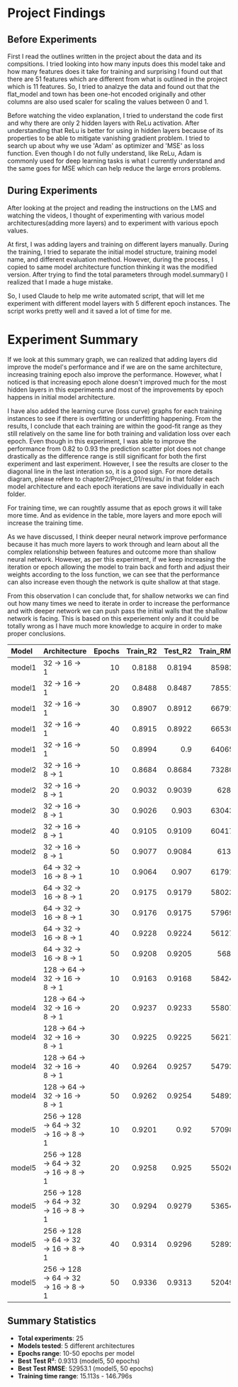 # Project Findings

## Before Experiments

First I read the outlines written in the project about the data and its compsitions. I tried looking into how many inputs does this model take and how many features does it take for training and surprising I found out that there are 51 features which are different from what is outlined in the project which is 11 features. So, I tried to analzye the data and found out that the flat_model and town has been one-hot encoded originally and other columns are also used scaler for scaling the values between 0 and 1.

Before watching the video explanation, I tried to understand the code first and why there are only 2 hidden layers with ReLu activation. After understanding that ReLu is better for using in hidden layers because of its properties to be able to mitigate vanishing gradient problem. I tried to search up about why we use 'Adam' as optimizer and 'MSE' as loss function. Even though I do not fully understand, like ReLu, Adam is commonly used for deep learning tasks is what I currently understand and the same goes for MSE which can help reduce the large errors problems.

## During Experiments

After looking at the project and reading the instructions on the LMS and watching the videos, I thought of experimenting with various model architectures(adding more layers) and to experiment with various epoch values.

At first, I was adding layers and training on different layers manually. During the training, I tried to separate the initial model structure, training model name, and different evaluation method. However, during the process, I copied to same model architecture function thinking it was the modified version. After trying to find the total parameters through model.summary() I realized that I made a huge mistake.

So, I used Claude to help me write automated script, that will let me experiment with different model layers with 5 different epoch instances. The script works pretty well and it saved a lot of time for me. 

# Experiment Summary

If we look at this summary graph, we can realized that adding layers did improve the model's performance and if we are on the same architecture, increasing training epoch also improve the performance. However, what I noticed is that increasing epoch alone doesn't improved much for the most hidden layers in this experiments and most of the improvements by epoch happens in initial model architecture.

I have also added the learning curve (loss curve) graphs for each training instances to see if there is overfitting or underfitting happening. From the results, I conclude that each training are within the good-fit range as they still relatively on the same line for both training and validation loss over each epoch. Even though in this experiment, I was able to improve the performance from 0.82 to 0.93 the prediction scatter plot does not change drastically as the difference range is still significant for both the first experiment and last experiment. However, I see the results are closer to the diagonal line in the last interation so, it is a good sign. For more details diagram, please refere to chapter2/Project_01/results/ in that folder each model architecture and each epoch iterations are save individually in each folder.

For training time, we can roughtly assume that as epoch grows it will take more time. And as evidence in the table, more layers and more epoch will increase the training time. 

As we have discussed, I think deeper neural network improve performance because it has much more layers to work through and learn about all the complex relationship between features and outcome more than shallow neural network. However, as per this experiment, if we keep increasing the iteration or epoch allowing the model to train back and forth and adjust their weights according to the loss function, we can see that the performance can also increase even though the network is quite shallow at that stage.

From this observation I can conclude that, for shallow networks we can find out how many times we need to iterate in order to increase the performance and with deeper network we can push pass the initial walls that the shallow network is facing. This is based on this experiement only and it could be totally wrong as I have much more knowledge to acquire in order to make proper conclusions.

| Model | Architecture | Epochs | Train_R2 | Test_R2 | Train_RMSE | Test_RMSE | Training_Time |
|:--------|:---------------------------------------|---------:|-----------:|----------:|-------------:|------------:|----------------:|
| model1 | 32 -> 16 -> 1 | 10 | 0.8188 | 0.8194 | 85982.9 | 85864.9 | 15.1129 |
| model1 | 32 -> 16 -> 1 | 20 | 0.8488 | 0.8487 | 78551.4 | 78577.8 | 30.6848 |
| model1 | 32 -> 16 -> 1 | 30 | 0.8907 | 0.8912 | 66791.5 | 66640.8 | 43.8717 |
| model1 | 32 -> 16 -> 1 | 40 | 0.8915 | 0.8922 | 66530.1 | 66319.5 | 56.7951 |
| model1 | 32 -> 16 -> 1 | 50 | 0.8994 | 0.9 | 64065.1 | 63888 | 71.3689 |
| model2 | 32 -> 16 -> 8 -> 1 | 10 | 0.8684 | 0.8684 | 73280.9 | 73298.5 | 16.3057 |
| model2 | 32 -> 16 -> 8 -> 1 | 20 | 0.9032 | 0.9039 | 62848 | 62638 | 32.0963 |
| model2 | 32 -> 16 -> 8 -> 1 | 30 | 0.9026 | 0.903 | 63043.1 | 62936.2 | 47.5518 |
| model2 | 32 -> 16 -> 8 -> 1 | 40 | 0.9105 | 0.9109 | 60417.6 | 60321.4 | 64.8382 |
| model2 | 32 -> 16 -> 8 -> 1 | 50 | 0.9077 | 0.9084 | 61362 | 61152.6 | 77.6093 |
| model3 | 64 -> 32 -> 16 -> 8 -> 1 | 10 | 0.9064 | 0.907 | 61791.4 | 61605.3 | 18.5435 |
| model3 | 64 -> 32 -> 16 -> 8 -> 1 | 20 | 0.9175 | 0.9179 | 58023.6 | 57885 | 35.8878 |
| model3 | 64 -> 32 -> 16 -> 8 -> 1 | 30 | 0.9176 | 0.9175 | 57969.3 | 58021.7 | 53.8723 |
| model3 | 64 -> 32 -> 16 -> 8 -> 1 | 40 | 0.9228 | 0.9224 | 56127.4 | 56265.2 | 71.7005 |
| model3 | 64 -> 32 -> 16 -> 8 -> 1 | 50 | 0.9208 | 0.9205 | 56832 | 56959.5 | 88.893 |
| model4 | 128 -> 64 -> 32 -> 16 -> 8 -> 1 | 10 | 0.9163 | 0.9168 | 58424.8 | 58259.8 | 21.7189 |
| model4 | 128 -> 64 -> 32 -> 16 -> 8 -> 1 | 20 | 0.9237 | 0.9233 | 55807.3 | 55961.9 | 42.7896 |
| model4 | 128 -> 64 -> 32 -> 16 -> 8 -> 1 | 30 | 0.9225 | 0.9225 | 56217.8 | 56249.9 | 64.155 |
| model4 | 128 -> 64 -> 32 -> 16 -> 8 -> 1 | 40 | 0.9264 | 0.9257 | 54793.9 | 55082 | 85.6268 |
| model4 | 128 -> 64 -> 32 -> 16 -> 8 -> 1 | 50 | 0.9262 | 0.9254 | 54892.4 | 55165.4 | 107.907 |
| model5 | 256 -> 128 -> 64 -> 32 -> 16 -> 8 -> 1 | 10 | 0.9201 | 0.92 | 57098.8 | 57152.3 | 32.0035 |
| model5 | 256 -> 128 -> 64 -> 32 -> 16 -> 8 -> 1 | 20 | 0.9258 | 0.925 | 55026.6 | 55316.7 | 62.7032 |
| model5 | 256 -> 128 -> 64 -> 32 -> 16 -> 8 -> 1 | 30 | 0.9294 | 0.9279 | 53654.6 | 54231 | 99.1184 |
| model5 | 256 -> 128 -> 64 -> 32 -> 16 -> 8 -> 1 | 40 | 0.9314 | 0.9296 | 52892.2 | 53594.1 | 124.861 |
| model5 | 256 -> 128 -> 64 -> 32 -> 16 -> 8 -> 1 | 50 | 0.9336 | 0.9313 | 52049.7 | 52953.1 | 146.796 |

## Summary Statistics

- **Total experiments**: 25
- **Models tested**: 5 different architectures
- **Epochs range**: 10-50 epochs per model
- **Best Test R²**: 0.9313 (model5, 50 epochs)
- **Best Test RMSE**: 52953.1 (model5, 50 epochs)
- **Training time range**: 15.113s - 146.796s